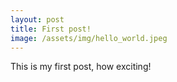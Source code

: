 ```yaml
---
layout: post
title: First post!
image: /assets/img/hello_world.jpeg
---
```


This is my first post, how exciting!
